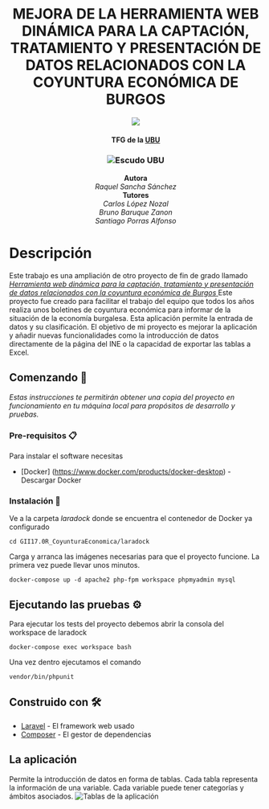 <h1 align="center">
  MEJORA DE LA HERRAMIENTA WEB DINÁMICA PARA LA CAPTACIÓN, TRATAMIENTO Y PRESENTACIÓN DE DATOS RELACIONADOS CON LA COYUNTURA ECONÓMICA DE BURGOS
</h1>
<p align="center">
  <a href="https://app.codacy.com/gh/RaquelSancha/GII17.0R_CoyunturaEconomica/dashboard?branch=master"><img src="https://app.codacy.com/project/badge/Grade/5a86b32c970a40a981b82a1324254596"/></a>
</p>
<h4 align="center">TFG de la <a href="https://www.ubu.es/">UBU</a></h4>
<h3 align="center">
  <img href=" https://raw.githubusercontent.com/RaquelSancha/GII_O_MA_20.04/Docs/readme/escudoubu.jpg" alt="Escudo UBU"/> 


</h3>
<p align="center">
  <b>Autora</b><br>
  <i>Raquel Sancha Sánchez</i><br>
  <b>Tutores</b><br>
  <i>Carlos López Nozal</i><br>
  <i>Bruno Baruque Zanon</i><br>
  <i>Santiago Porras Alfonso</i><br>
</p>

# Descripción
Este trabajo es una ampliación de otro proyecto de fin de grado llamado <a href="https://github.com/NelsonParamo/GI16.M_ProyectoCoyuntura">_Herramienta web dinámica para la captación, tratamiento y presentación de datos relacionados con la coyuntura económica de Burgos_ </a>
Este proyecto fue creado para facilitar el trabajo del equipo que todos los años realiza unos boletines de coyuntura económica para informar de la situación de la economía burgalesa.
Esta aplicación permite la entrada de datos y su clasificación.
El objetivo de mi proyecto es mejorar la aplicación y añadir nuevas funcionalidades como la introducción de datos directamente de la página del INE o la capacidad de exportar las tablas a Excel.
## Comenzando 🚀
_Estas instrucciones te permitirán obtener una copia del proyecto en funcionamiento en tu máquina local para propósitos de desarrollo y pruebas._
### Pre-requisitos 📋
Para instalar el software necesitas
* [Docker] (https://www.docker.com/products/docker-desktop) - Descargar Docker

### Instalación 🔧
Ve a la carpeta _laradock_ donde se encuentra el contenedor de Docker ya configurado
```
cd GII17.0R_CoyunturaEconomica/laradock
```
Carga y arranca las imágenes necesarias para que el proyecto funcione. La primera vez puede llevar unos minutos.
```
docker-compose up -d apache2 php-fpm workspace phpmyadmin mysql
```
## Ejecutando las pruebas ⚙️
Para ejecutar los tests del proyecto debemos abrir la consola del workspace de laradock
```
docker-compose exec workspace bash
```
Una vez dentro ejecutamos el comando
```
vendor/bin/phpunit
```
## Construido con 🛠️
* [Laravel](https://laravel.com/) - El framework web usado
* [Composer](https://getcomposer.org/) - El gestor de dependencias

## La aplicación
Permite la introducción de datos en forma de tablas. Cada tabla representa la información de una variable. Cada variable puede tener categorías y ámbitos asociados.
 <img href="Docs/imagenes/verTabla.jpg" alt="Tablas de la aplicación"/> 
